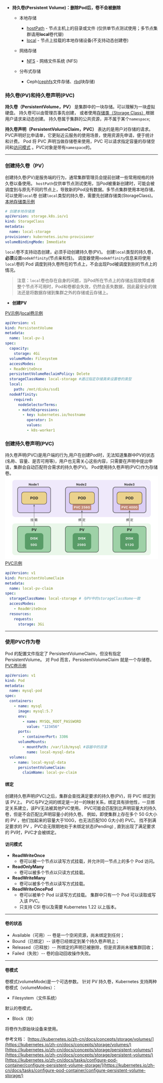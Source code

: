 - **持久卷(Persistent Volume)：删除Pod后，卷不会被删除**
  
  - 本地存储
    
    - [hostPath](https://kubernetes.io/zh-cn/docs/concepts/storage/volumes/#hostpath) - 节点主机上的目录或文件
      (仅供单节点测试使用；多节点集群请用**local**卷代替)
    - [local](https://kubernetes.io/zh-cn/docs/concepts/storage/volumes/#local) - 节点上挂载的本地存储设备(不支持动态创建卷)
  - 网络存储
    
    - [NFS](https://kubernetes.io/zh-cn/docs/concepts/storage/volumes/#nfs) - 网络文件系统 (NFS)
  - 分布式存储
    
    - Ceph([cephfs](https://kubernetes.io/zh-cn/docs/concepts/storage/volumes/#cephfs)文件存储、[rbd](https://kubernetes.io/zh-cn/docs/concepts/storage/volumes/#rbd)块存储)

### 持久卷(PV)和**持久卷声明(PVC)**

**持久卷（PersistentVolume，PV）** 是集群中的一块存储。可以理解为一块虚拟硬盘。
持久卷可以由管理员事先创建， 或者使用[存储类（Storage Class）](https://kubernetes.io/zh-cn/docs/concepts/storage/storage-classes/)根据用户请求来动态创建。
持久卷属于集群的公共资源，并不属于某个`namespace`;

**持久卷声明（PersistentVolumeClaim，PVC）** 表达的是用户对存储的请求。
PVC声明好比申请单，它更贴近云服务的使用场景，使用资源先申请，便于统计和计费。
Pod 将 PVC 声明当做存储卷来使用，PVC 可以请求指定容量的存储空间和[访问模式](https://kubernetes.io/zh-cn/docs/concepts/storage/persistent-volumes/#access-modes) 。PVC对象是带有`namespace`的。

---

### 创建持久卷（PV）

创建持久卷(PV)是服务端的行为，通常集群管理员会提前创建一些常用规格的持久卷以备使用。
`hostPath`仅供单节点测试使用，当Pod被重新创建时，可能会被调度到与原先不同的节点上，导致新的Pod没有数据。多节点集群使用本地存储，可以使用`local`卷
创建`local`类型的持久卷，需要先创建存储类(StorageClass)。
[本地存储类示例](https://kubernetes.io/zh-cn/docs/concepts/storage/storage-classes/#local)

```yaml
# 创建本地存储类
apiVersion: storage.k8s.io/v1
kind: StorageClass
metadata:
  name: local-storage
provisioner: kubernetes.io/no-provisioner
volumeBindingMode: Immediate
```

`local`卷不支持动态创建，必须手动创建持久卷(PV)。
创建`local`类型的持久卷，**必须**设置`nodeAffinity`(节点亲和性)。
调度器使用`nodeAffinity`信息来将使用`local`卷的 Pod 调度到持久卷所在的节点上，不会出现Pod被调度到别的节点上的情况。

> 注意：`local`卷也存在自身的问题，当Pod所在节点上的存储出现故障或者整个节点不可用时，Pod和卷都会失效，仍然会丢失数据，因此最安全的做法还是将数据存储到集群之外的存储或云存储上。

- **创建PV**

[PV示例](https://kubernetes.io/zh-cn/docs/tasks/configure-pod-container/configure-persistent-volume-storage/#create-a-pv)/[local卷示例](https://kubernetes.io/zh-cn/docs/concepts/storage/volumes/#local)

```yaml
apiVersion: v1
kind: PersistentVolume
metadata:
  name: local-pv-1
spec:
  capacity:
    storage: 4Gi
  volumeMode: Filesystem
  accessModes:
  - ReadWriteOnce
  persistentVolumeReclaimPolicy: Delete
  storageClassName: local-storage #通过指定存储类来设置卷的类型
  local:
    path: /mnt/disks/ssd1
  nodeAffinity:
    required:
      nodeSelectorTerms:
      - matchExpressions:
        - key: kubernetes.io/hostname
          operator: In
          values:
          - k8s-worker1
```

### 创建持久卷声明(PVC)

持久卷声明(PVC)是用户端的行为,用户在创建Pod时，无法知道集群中PV的状态(名称、容量、是否可用等)，用户也无需关心这些内容，只需要在声明中提出申请，集群会自动匹配符合需求的持久卷(PV)。
Pod使用持久卷声明(PVC)作为存储卷。
![image.png](images/16-pv-pvc.png)
[PVC示例](https://kubernetes.io/zh-cn/docs/tasks/configure-pod-container/configure-persistent-volume-storage/#create-a-pvc)

```yaml
apiVersion: v1
kind: PersistentVolumeClaim
metadata:
  name: local-pv-claim
spec:
  storageClassName: local-storage # 与PV中的storageClassName一致
  accessModes:
    - ReadWriteOnce
  resources:
    requests:
      storage: 3Gi
```

---

### 使用PVC作为卷

Pod 的配置文件指定了 PersistentVolumeClaim，但没有指定 PersistentVolume。
对 Pod 而言，PersistentVolumeClaim 就是一个存储卷。
[PVC卷示例](https://kubernetes.io/zh-cn/docs/concepts/storage/persistent-volumes/#claims-as-volumes)

```yaml
apiVersion: v1
kind: Pod
metadata:
  name: mysql-pod
spec:
  containers:
    - name: mysql
      image: mysql:5.7
      env:
        - name: MYSQL_ROOT_PASSWORD
          value: "123456"
      ports:
        - containerPort: 3306
      volumeMounts:
        - mountPath: /var/lib/mysql #容器中的目录
          name: local-mysql-data
  volumes:
    - name: local-mysql-data
      persistentVolumeClaim:
        claimName: local-pv-claim
```

#### 绑定

创建持久卷声明(PVC)之后，集群会查找满足要求的持久卷(PV)，将 PVC 绑定到该 PV上。
PVC与PV之间的绑定是一对一的映射关系，绑定具有排他性，一旦绑定关系建立，该PV无法被其他PVC使用。
PVC可能会匹配到比声明容量大的持久卷，但是不会匹配比声明容量小的持久卷。
例如，即使集群上存在多个 50 G大小的 PV ，他们加起来的容量大于100G，也无法匹配100 G大小的 PVC。
找不到满足要求的 PV ，PVC会无限期地处于未绑定状态(Pending) , 直到出现了满足要求的 PV时，PVC才会被绑定。

#### 访问模式

- **ReadWriteOnce**
  - 卷可以被一个节点以读写方式挂载，并允许同一节点上的多个 Pod 访问。
- **ReadOnlyMany**
  - 卷可以被多个节点以只读方式挂载。
- **ReadWriteMany**
  - 卷可以被多个节点以读写方式挂载。
- **ReadWriteOncePod**
  - 卷可以被单个 Pod 以读写方式挂载。 集群中只有一个 Pod 可以读取或写入该 PVC。
  - 只支持 CSI 卷以及需要 Kubernetes 1.22 以上版本。

---

#### 卷的状态

- Available（可用）-- 卷是一个空闲资源，尚未绑定到任何；
- Bound（已绑定）-- 该卷已经绑定到某个持久卷声明上；
- Released（已释放）-- 所绑定的声明已被删除，但是资源尚未被集群回收；
- Failed（失败）-- 卷的自动回收操作失败。

---

#### 卷模式

卷模式(volumeMode)是一个可选参数。
针对 PV 持久卷，Kubernetes 支持两种卷模式（volumeModes）：

- Filesystem（文件系统）

默认的卷模式。

- Block（块）

将卷作为原始块设备来使用。



参考文档：
[https://kubernetes.io/zh-cn/docs/concepts/storage/volumes/](https://kubernetes.io/zh-cn/docs/concepts/storage/volumes/)
[https://kubernetes.io/zh-cn/docs/concepts/storage/persistent-volumes/](https://kubernetes.io/zh-cn/docs/concepts/storage/persistent-volumes/)
[https://kubernetes.io/zh-cn/docs/tasks/configure-pod-container/configure-persistent-volume-storage/](https://kubernetes.io/zh-cn/docs/tasks/configure-pod-container/configure-persistent-volume-storage/)

